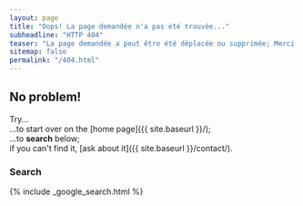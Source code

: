 ```yaml
---
layout: page
title: "Oops! La page demandée n'a pas été trouvée..."
subheadline: "HTTP 404"
teaser: "La page demandée a peut être été déplacée ou supprimée; Merci de vérifier le lien."
sitemap: false
permalink: "/404.html"
---
```

## No problem!

Try...  
...to start over on the [home page]({{ site.baseurl }}/);  
...to **search** below;  
if you can't find it, [ask about it]({{ site.baseurl }}/contact/).

### Search

{% include _google_search.html %}
